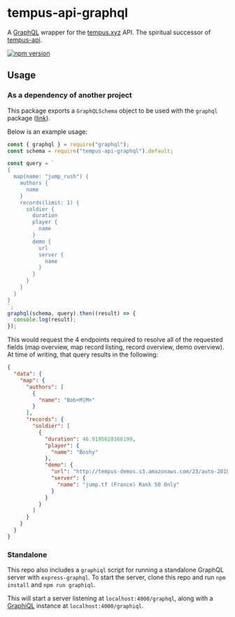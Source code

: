 # tempus-api-graphql

A [GraphQL](https://graphql.org/) wrapper for the [tempus.xyz](https://tempus.xyz/) API. The spiritual successor of [tempus-api](https://github.com/arispoloway/tempus-api).

[![npm version](https://badge.fury.io/js/tempus-api-graphql.svg)](https://badge.fury.io/js/tempus-api-graphql)

## Usage

### As a dependency of another project

This package exports a `GraphQLSchema` object to be used with the `graphql` package ([link](https://www.npmjs.com/package/graphql)).

Below is an example usage:

```js
const { graphql } = require("graphql");
const schema = require("tempus-api-graphql").default;

const query = `
{
  map(name: "jump_rush") {
    authors {
      name
    }
    records(limit: 1) {
      soldier {
        duration
        player {
          name
        }
        demo {
          url
          server {
            name
          }
        }
      }
    }
  }
}
`;
graphql(schema, query).then((result) => {
  console.log(result);
});
```

This would request the 4 endpoints required to resolve all of the requested fields (map overview, map record listing, record overview, demo overview). At time of writing, that query results in the following:

```json
{
  "data": {
    "map": {
      "authors": [
        {
          "name": "Bob+M|M+"
        }
      ],
      "records": {
        "soldier": [
          {
            "duration": 46.9195628166199,
            "player": {
              "name": "Boshy"
            },
            "demo": {
              "url": "http://tempus-demos.s3.amazonaws.com/23/auto-20181102-140940-jump_rush.zip",
              "server": {
                "name": "jump.tf (France) Rank 50 Only"
              }
            }
          }
        ]
      }
    }
  }
}
```

### Standalone

This repo also includes a `graphiql` script for running a standalone GraphQL server with `express-graphql`.
To start the server, clone this repo and run `npm install` and `npm run graphiql`.

This will start a server listening at `localhost:4000/graphql`, along with a [GraphiQL](https://github.com/graphql/graphiql) instance at `localhost:4000/graphiql`.
